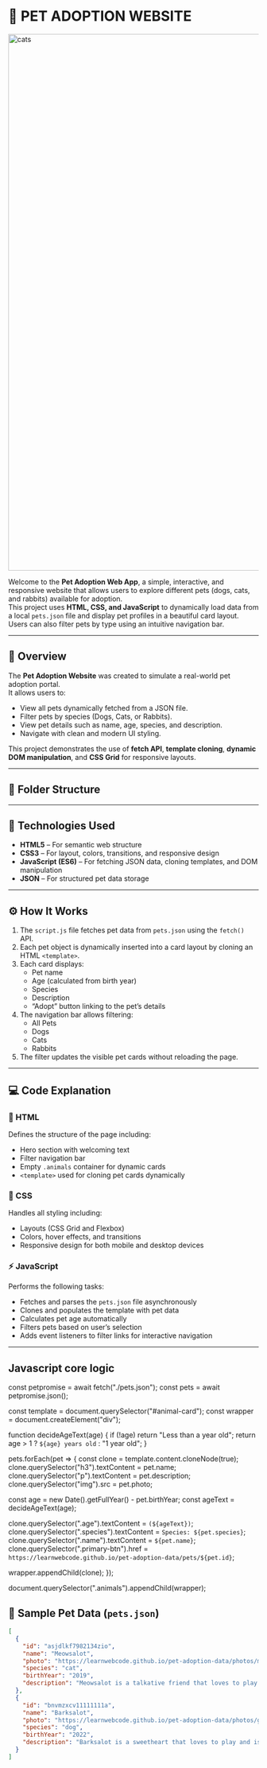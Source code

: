 # 🐾 PET ADOPTION WEBSITE
<img width="1920" height="1080" alt="cats" src="https://github.com/user-attachments/assets/d2d63be3-cfda-439f-9e43-153cf0596357" />

Welcome to the **Pet Adoption Web App**, a simple, interactive, and responsive website that allows users to explore different pets (dogs, cats, and rabbits) available for adoption.  
This project uses **HTML, CSS, and JavaScript** to dynamically load data from a local `pets.json` file and display pet profiles in a beautiful card layout.  
Users can also filter pets by type using an intuitive navigation bar.

---

## 🌟 Overview

The **Pet Adoption Website** was created to simulate a real-world pet adoption portal.  
It allows users to:
- View all pets dynamically fetched from a JSON file.
- Filter pets by species (Dogs, Cats, or Rabbits).
- View pet details such as name, age, species, and description.
- Navigate with clean and modern UI styling.

This project demonstrates the use of **fetch API**, **template cloning**, **dynamic DOM manipulation**, and **CSS Grid** for responsive layouts.

---

## 📁 Folder Structure


---

## 🧱 Technologies Used

- **HTML5** – For semantic web structure  
- **CSS3** – For layout, colors, transitions, and responsive design  
- **JavaScript (ES6)** – For fetching JSON data, cloning templates, and DOM manipulation  
- **JSON** – For structured pet data storage  

---

## ⚙️ How It Works

1. The `script.js` file fetches pet data from `pets.json` using the `fetch()` API.
2. Each pet object is dynamically inserted into a card layout by cloning an HTML `<template>`.
3. Each card displays:
   - Pet name
   - Age (calculated from birth year)
   - Species
   - Description
   - “Adopt” button linking to the pet’s details
4. The navigation bar allows filtering:
   - All Pets
   - Dogs
   - Cats
   - Rabbits
5. The filter updates the visible pet cards without reloading the page.

---

## 💻 Code Explanation

### 📜 HTML

Defines the structure of the page including:
- Hero section with welcoming text  
- Filter navigation bar  
- Empty `.animals` container for dynamic cards  
- `<template>` used for cloning pet cards dynamically

### 🎨 CSS

Handles all styling including:
- Layouts (CSS Grid and Flexbox)
- Colors, hover effects, and transitions
- Responsive design for both mobile and desktop devices

### ⚡ JavaScript

Performs the following tasks:
- Fetches and parses the `pets.json` file asynchronously
- Clones and populates the template with pet data
- Calculates pet age automatically
- Filters pets based on user’s selection
- Adds event listeners to filter links for interactive navigation

---
##  Javascript core logic

const petpromise = await fetch("./pets.json");
const pets = await petpromise.json();

const template = document.querySelector("#animal-card");
const wrapper = document.createElement("div");

function decideAgeText(age) {
  if (!age) return "Less than a year old";
  return age > 1 ? `${age} years old` : "1 year old";
}

pets.forEach(pet => {
  const clone = template.content.cloneNode(true);
  clone.querySelector("h3").textContent = pet.name;
  clone.querySelector("p").textContent = pet.description;
  clone.querySelector("img").src = pet.photo;

  const age = new Date().getFullYear() - pet.birthYear;
  const ageText = decideAgeText(age);

  clone.querySelector(".age").textContent = `(${ageText})`;
  clone.querySelector(".species").textContent = `Species: ${pet.species}`;
  clone.querySelector(".name").textContent = `${pet.name}`;
  clone.querySelector(".primary-btn").href = `https://learnwebcode.github.io/pet-adoption-data/pets/${pet.id}`;

  wrapper.appendChild(clone);
});

document.querySelector(".animals").appendChild(wrapper);


## 🐶 Sample Pet Data (`pets.json`)

```json
[
  { 
    "id": "asjdlkf7982134zio",
    "name": "Meowsalot",
    "photo": "https://learnwebcode.github.io/pet-adoption-data/photos/meowsalot.webp",
    "species": "cat",
    "birthYear": "2019",
    "description": "Meowsalot is a talkative friend that loves to play and is great with children."
  },
  {
    "id": "bnvmzxcv11111111a",
    "name": "Barksalot",
    "photo": "https://learnwebcode.github.io/pet-adoption-data/photos/golden.webp",
    "species": "dog",
    "birthYear": "2022",
    "description": "Barksalot is a sweetheart that loves to play and is great with children."
  }
]
